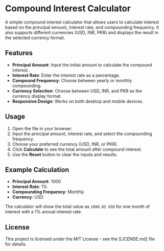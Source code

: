 # Compound Interest Calculator

A simple compound interest calculator that allows users to calculate interest based on the principal amount, interest rate, and compounding frequency. It also supports different currencies (USD, INR, PKR) and displays the result in the selected currency format.

## Features

- **Principal Amount**: Input the initial amount to calculate the compound interest.
- **Interest Rate**: Enter the interest rate as a percentage.
- **Compound Frequency**: Choose between yearly or monthly compounding.
- **Currency Selection**: Choose between USD, INR, and PKR as the currency display format.
- **Responsive Design**: Works on both desktop and mobile devices.

## Usage

1. Open the file in your browser.
2. Input the principal amount, interest rate, and select the compounding frequency.
3. Choose your preferred currency (USD, INR, or PKR).
4. Click **Calculate** to see the total amount after compound interest.
5. Use the **Reset** button to clear the inputs and results.

## Example Calculation

- **Principal Amount**: 1000
- **Interest Rate**: 1%
- **Compounding Frequency**: Monthly
- **Currency**: USD

The calculator will show the total value as `1000.83 USD` for one month of interest with a 1% annual interest rate.

## License

This project is licensed under the MIT License - see the [LICENSE.md] file for details.
